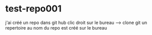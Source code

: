 # test-repo001
j'ai créé un repo dans git hub
clic droit sur le bureau --> clone git
un repertoire au nom du repo est créé sur le bureau
